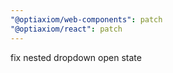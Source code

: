 ```yaml
---
"@optiaxiom/web-components": patch
"@optiaxiom/react": patch
---
```


fix nested dropdown open state
